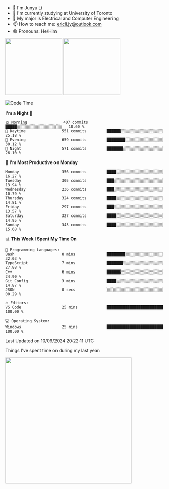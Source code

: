 ### 
- 👨 I'm Junyu Li
- 📖 I'm currently studying at University of Toronto
- 🌱 My major is Electrical and Computer Engineering
- 📫 How to reach me: ericli.jy@outlook.com
- 😄 Pronouns: He/Him

<p align="left">  
  <img height="180em" src="https://github-readme-stats-sigma-five-48.vercel.app/api?username=ericjyli&theme=tokyonight&show_icons=true&count_private=true&include_orgs=true" />
  <img height="180em" src="https://github-readme-stats-sigma-five-48.vercel.app/api/top-langs/?username=ericjyli&theme=tokyonight&count_private=true&include_orgs=true&include_orgs=true&layout=compact" />
</p>

<!--START_SECTION:waka-->
![Code Time](http://img.shields.io/badge/Code%20Time-486%20hrs%2041%20mins-blue)

**I'm a Night 🦉** 

```text
🌞 Morning                407 commits         █████░░░░░░░░░░░░░░░░░░░░   18.60 % 
🌆 Daytime                551 commits         ██████░░░░░░░░░░░░░░░░░░░   25.18 % 
🌃 Evening                659 commits         ████████░░░░░░░░░░░░░░░░░   30.12 % 
🌙 Night                  571 commits         ███████░░░░░░░░░░░░░░░░░░   26.10 % 
```
📅 **I'm Most Productive on Monday** 

```text
Monday                   356 commits         ████░░░░░░░░░░░░░░░░░░░░░   16.27 % 
Tuesday                  305 commits         ███░░░░░░░░░░░░░░░░░░░░░░   13.94 % 
Wednesday                236 commits         ███░░░░░░░░░░░░░░░░░░░░░░   10.79 % 
Thursday                 324 commits         ████░░░░░░░░░░░░░░░░░░░░░   14.81 % 
Friday                   297 commits         ███░░░░░░░░░░░░░░░░░░░░░░   13.57 % 
Saturday                 327 commits         ████░░░░░░░░░░░░░░░░░░░░░   14.95 % 
Sunday                   343 commits         ████░░░░░░░░░░░░░░░░░░░░░   15.68 % 
```


📊 **This Week I Spent My Time On** 

```text
💬 Programming Languages: 
Bash                     8 mins              ████████░░░░░░░░░░░░░░░░░   32.03 % 
TypeScript               7 mins              ███████░░░░░░░░░░░░░░░░░░   27.88 % 
C++                      6 mins              ██████░░░░░░░░░░░░░░░░░░░   24.90 % 
Git Config               3 mins              ████░░░░░░░░░░░░░░░░░░░░░   14.87 % 
JSON                     0 secs              ░░░░░░░░░░░░░░░░░░░░░░░░░   00.29 % 

🔥 Editors: 
VS Code                  25 mins             █████████████████████████   100.00 % 

💻 Operating System: 
Windows                  25 mins             █████████████████████████   100.00 % 
```


 Last Updated on 10/09/2024 20:22:11 UTC
<!--END_SECTION:waka-->

<p> Things I've spent time on during my last year: </p>
<img height="400em" src="https://github-readme-stats-git-master-ericjyli.vercel.app/api/wakatime?username=ericjyli&layout=compact&theme=tokyonight" />

<!--
Here are some ideas to get you started:

- 🔭 I’m currently working on ...
- 🌱 I’m currently learning ...
- 👯 I’m looking to collaborate on ...
- 🤔 I’m looking for help with ...
- 💬 Ask me about ...
- 📫 How to reach me: ...
- 😄 Pronouns: ...
- ⚡ Fun fact: ...
-->
